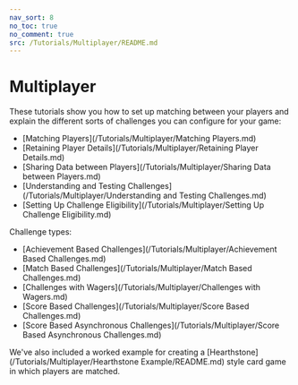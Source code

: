 ```yaml
---
nav_sort: 8
no_toc: true
no_comment: true
src: /Tutorials/Multiplayer/README.md
---
```


# Multiplayer

These tutorials show you how to set up matching between your players and explain the different sorts of challenges you can configure for your game:
* [Matching Players](/Tutorials/Multiplayer/Matching Players.md)
* [Retaining Player Details](/Tutorials/Multiplayer/Retaining Player Details.md)
* [Sharing Data between Players](/Tutorials/Multiplayer/Sharing Data between Players.md)
* [Understanding and Testing Challenges](/Tutorials/Multiplayer/Understanding and Testing Challenges.md)
* [Setting Up Challenge Eligibility](/Tutorials/Multiplayer/Setting Up Challenge Eligibility.md)

Challenge types:
* [Achievement Based Challenges](/Tutorials/Multiplayer/Achievement Based Challenges.md)
* [Match Based Challenges](/Tutorials/Multiplayer/Match Based Challenges.md)
* [Challenges with Wagers](/Tutorials/Multiplayer/Challenges with Wagers.md)
* [Score Based Challenges](/Tutorials/Multiplayer/Score Based Challenges.md)
* [Score Based Asynchronous Challenges](/Tutorials/Multiplayer/Score Based Asynchronous Challenges.md)

We've also included a worked example for creating a [Hearthstone](/Tutorials/Multiplayer/Hearthstone Example/README.md) style card game in which players are matched.
